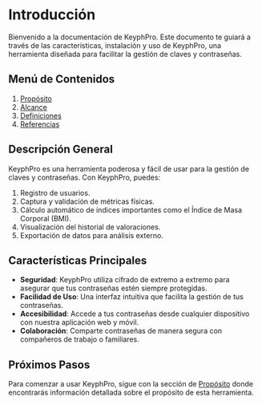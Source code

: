 # Introducción

Bienvenido a la documentación de KeyphPro. Este documento te guiará a través de las características, instalación y uso de KeyphPro, una herramienta diseñada para facilitar la gestión de claves y contraseñas.

## Menú de Contenidos

1. [Propósito](01-introduccion/01-proposito.md)
2. [Alcance](01-introduccion/02-alcance.md)
3. [Definiciones](01-introduccion/03-definiciones.md)
4. [Referencias](01-introduccion/04-referencias.md)

## Descripción General

KeyphPro es una herramienta poderosa y fácil de usar para la gestión de claves y contraseñas. Con KeyphPro, puedes:

1. Registro de usuarios.
2. Captura y validación de métricas físicas.
3. Cálculo automático de índices importantes como el Índice de Masa Corporal (BMI).
4. Visualización del historial de valoraciones.
5. Exportación de datos para análisis externo.

## Características Principales

- **Seguridad**: KeyphPro utiliza cifrado de extremo a extremo para asegurar que tus contraseñas estén siempre protegidas.
- **Facilidad de Uso**: Una interfaz intuitiva que facilita la gestión de tus contraseñas.
- **Accesibilidad**: Accede a tus contraseñas desde cualquier dispositivo con nuestra aplicación web y móvil.
- **Colaboración**: Comparte contraseñas de manera segura con compañeros de trabajo o familiares.

## Próximos Pasos

Para comenzar a usar KeyphPro, sigue con la sección de [Propósito](01-proposito.md) donde encontrarás información detallada sobre el propósito de esta herramienta.
